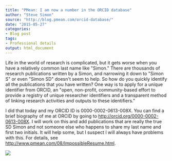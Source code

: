 ```yaml
---
title: "PMean: I am now a number in the ORCID database"
author: "Steve Simon"
source: "http://blog.pmean.com/orcid-database/"
date: "2015-05-27"
categories:
- Blog post
tags:
- Professional details
output: html_document
---
```


Life in the world of research is complicated, but it gets worse when you
have a relatively common last name like "Simon." There are thousands of
research publications written by a Simon, and narrowing it down to
"Simon S" or even "Simon SD" doesn't seem to help. So how do you quickly
identify all the publications that you have written? One way is to apply
for a unique identifier from ORCID, an "open, non-profit,
community-based effort to provide a registry of unique researcher
identifiers and a transparent method of linking research activities and
outputs to these identifiers."

<!---More--->

I did that today and my ORCID ID is 0000-0002-0613-008X. You can find a
brief biography of me at ORCID by going to
<http://orcid.org/0000-0002-0613-008X>. I will work on this and add
publications that are really the true SD Simon and not someone else who
happens to share my last name and first two initials. It will help some,
but I suspect I will always have problems with this. For details, see
<http://www.pmean.com/08/ImpossibleResume.html>.

![](http://www.pmean.com/new-images/15/orcid-database01.png)




